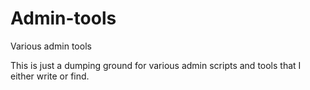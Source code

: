 # Admin-tools
Various admin tools

This is just a dumping ground for various admin scripts and tools that I either write or find.  
